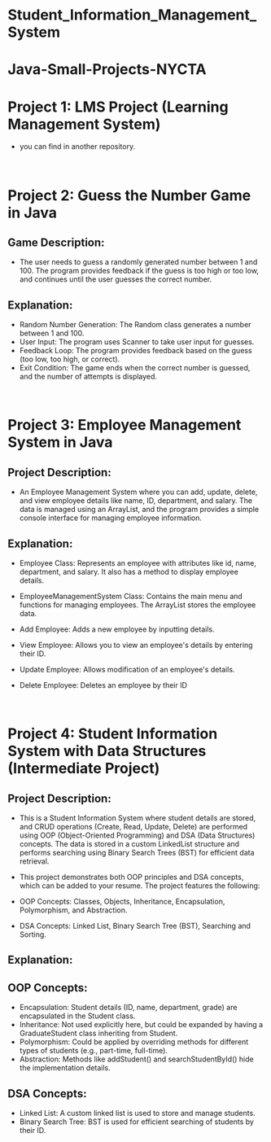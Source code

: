 # Student_Information_Management_System

# Java-Small-Projects-NYCTA

# Project 1: LMS Project (Learning Management System)
- you can find in another repository.

<br/>

#  Project 2: Guess the Number Game in Java

## Game Description:
- The user needs to guess a randomly generated number between 1 and 100. The program provides feedback if the guess is too high or too low, and continues until the user guesses the correct number.

## Explanation:
- Random Number Generation: The Random class generates a number between 1 and 100.
- User Input: The program uses Scanner to take user input for guesses.
- Feedback Loop: The program provides feedback based on the guess (too low, too high, or correct).
- Exit Condition: The game ends when the correct number is guessed, and the number of attempts is displayed.

<br/>



#  Project 3: Employee Management System in Java

## Project Description:
- An Employee Management System where you can add, update, delete, and view employee details like name, ID, department, and salary. The data is managed using an ArrayList, and the program provides a simple console interface for managing employee information.

## Explanation:
- Employee Class: Represents an employee with attributes like id, name, department, and salary. It also has a method to display employee details.
- EmployeeManagementSystem Class: Contains the main menu and functions for managing employees. The ArrayList stores the employee data.

- Add Employee: Adds a new employee by inputting details.
- View Employee: Allows you to view an employee's details by entering their ID.
- Update Employee: Allows modification of an employee's details.
- Delete Employee: Deletes an employee by their ID

<br/>

# Project 4: Student Information System with Data Structures (Intermediate Project)

## Project Description:
- This is a Student Information System where student details are stored, and CRUD operations (Create, Read, Update, Delete) are performed using OOP (Object-Oriented Programming) and DSA (Data Structures) concepts. The data is stored in a custom LinkedList structure and performs searching using Binary Search Trees (BST) for efficient data retrieval.

- This project demonstrates both OOP principles and DSA concepts, which can be added to your resume. The project features the following:

- OOP Concepts: Classes, Objects, Inheritance, Encapsulation, Polymorphism, and Abstraction.
- DSA Concepts: Linked List, Binary Search Tree (BST), Searching and Sorting.

## Explanation: 
## OOP Concepts:

- Encapsulation: Student details (ID, name, department, grade) are encapsulated in the Student class.
- Inheritance: Not used explicitly here, but could be expanded by having a GraduateStudent class inheriting from Student.
- Polymorphism: Could be applied by overriding methods for different types of students (e.g., part-time, full-time).
- Abstraction: Methods like addStudent() and searchStudentById() hide the implementation details.

## DSA Concepts:

- Linked List: A custom linked list is used to store and manage students.
- Binary Search Tree: BST is used for efficient searching of students by their ID.

<br/>

